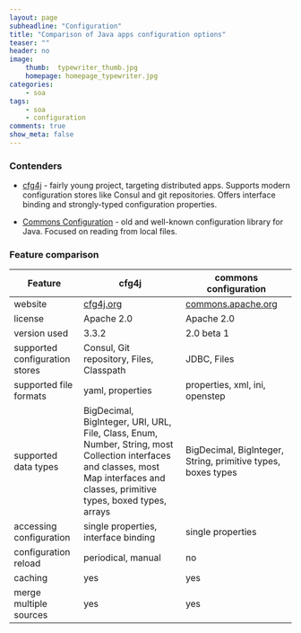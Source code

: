 ```yaml
---
layout: page
subheadline: "Configuration"
title: "Comparison of Java apps configuration options"
teaser: ""
header: no
image:
    thumb:  typewriter_thumb.jpg
    homepage: homepage_typewriter.jpg
categories:
    - soa
tags:
    - soa
    - configuration
comments: true
show_meta: false
---
```


### Contenders
* [cfg4j](http://www.cfg4j.org) - fairly young project, targeting distributed apps. Supports modern configuration stores like Consul
and git repositories. Offers interface binding and strongly-typed configuration properties.

* [Commons Configuration](https://commons.apache.org/proper/commons-configuration/) - old and well-known configuration library for Java.
Focused on reading from local files.

### Feature comparison

| Feature | cfg4j | commons configuration |
| --- | --- | --- |
| website | [cfg4j.org](http://www.cfg4j.org) | [commons.apache.org](https://commons.apache.org/proper/commons-configuration/) |
| license | Apache 2.0 | Apache 2.0 |
| version used | 3.3.2 | 2.0 beta 1 | 
| supported configuration stores | Consul, Git repository, Files, Classpath | JDBC, Files |
| supported file formats | yaml, properties  | properties, xml, ini, openstep |
| supported data types | BigDecimal, BigInteger, URI, URL, File, Class, Enum, Number, String, most Collection interfaces and classes, most Map interfaces and classes, primitive types, boxed types, arrays | BigDecimal, BigInteger, String, primitive types, boxes types |
| accessing configuration | single properties, interface binding | single properties |
| configuration reload | periodical, manual | no |
| caching | yes | yes |
| merge multiple sources | yes | yes |
